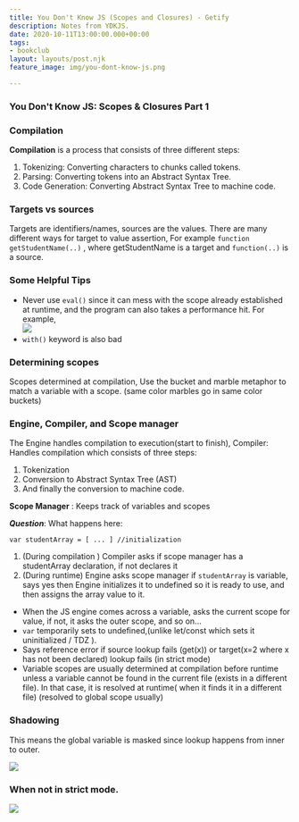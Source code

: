 ```yaml
---
title: You Don't Know JS (Scopes and Closures) - Getify
description: Notes from YDKJS.
date: 2020-10-11T13:00:00.000+00:00
tags:
- bookclub
layout: layouts/post.njk
feature_image: img/you-dont-know-js.png

---
```

### You Don't Know JS: Scopes & Closures Part 1

### Compilation

**Compilation** is a process that consists of three different steps:

1. Tokenizing: Converting characters to chunks called tokens.
2. Parsing: Converting tokens into an Abstract Syntax Tree.
3. Code Generation: Converting Abstract Syntax Tree to machine code.

### Targets vs sources

Targets are identifiers/names, sources are the values. There are many different ways for target to value assertion, For example `function getStudentName(..)` , where getStudentName is a target and `function(..)` is a source.

### Some Helpful Tips

* Never use `eval()` since it can mess with the scope already established at runtime, and the program can also takes a performance hit. For example,  
  ![](/img/unnamed.png)
* `with()` keyword is also bad

### Determining scopes

Scopes determined at compilation, Use the bucket and marble metaphor to match a variable with a scope. (same color marbles go in same color buckets)

### Engine, Compiler, and Scope manager

The Engine handles compilation to execution(start to finish), Compiler: Handles compilation which consists of three steps:

1. Tokenization
2. Conversion to Abstract Syntax Tree (AST)
3. And finally the conversion to machine code.

**Scope Manager** : Keeps track of variables and scopes

**_Question_**: What happens here:

    var studentArray = [ ... ] //initialization

1. (During compilation ) Compiler asks if scope manager has a studentArray declaration, if not declares it
2. (During runtime) Engine asks  scope manager if `studentArray` is variable, says yes then Engine initializes it to undefined so it is ready to use, and then assigns the array value to it.

* When the JS engine comes across a variable, asks the current scope for value, if not, it asks the outer scope, and so on...
* `var` temporarily sets to undefined,(unlike let/const which sets it uninitialized / TDZ ).
* Says reference error if source lookup fails (get(x)) or target(x=2 where x has not been declared) lookup fails (in strict mode)
* Variable scopes are usually determined at compilation before runtime unless a variable cannot be found in the current file (exists in a different file). In that case, it is resolved at runtime( when it finds it in a different file) (resolved to global scope usually)

### Shadowing

This means the global variable is masked since lookup happens from inner to outer.

![](/img/shadowing.png)

### When not in strict mode.

![](/img/no-strict-mode.png)